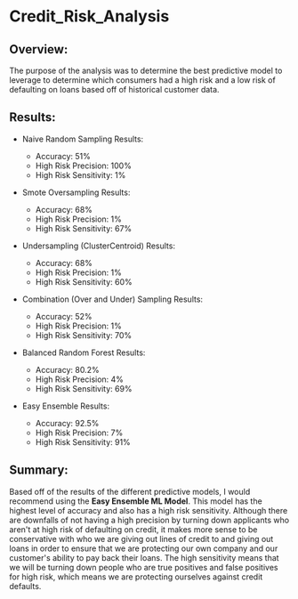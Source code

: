 # Credit_Risk_Analysis

## Overview:
The purpose of the analysis was to determine the best predictive model to leverage to determine which consumers had a high risk and a low risk of defaulting on loans based off of historical customer data. 
## Results:
* Naive Random Sampling Results:
    * Accuracy: 51%
    * High Risk Precision: 100%
    * High Risk Sensitivity: 1%

* Smote Oversampling Results:
    * Accuracy: 68%
    * High Risk Precision: 1%
    * High Risk Sensitivity: 67%

* Undersampling (ClusterCentroid) Results:
    * Accuracy: 68%
    * High Risk Precision: 1%
    * High Risk Sensitivity: 60%
 
* Combination (Over and Under) Sampling Results:
    * Accuracy: 52%
    * High Risk Precision: 1%
    * High Risk Sensitivity: 70%

* Balanced Random Forest Results:
    * Accuracy: 80.2%
    * High Risk Precision: 4%
    * High Risk Sensitivity: 69%
 
* Easy Ensemble Results:
    * Accuracy: 92.5%
    * High Risk Precision: 7% 
    * High Risk Sensitivity: 91%
 
## Summary:
Based off of the results of the different predictive models, I would recommend using the <b>Easy Ensemble ML Model</b>. This model has the highest level of accuracy and also has a high risk sensitivity. Although there are downfalls of not having a high precision by turning down applicants who aren't at high risk of defaulting on credit, it makes more sense to be conservative with who we are giving out lines of credit to and giving out loans in order to ensure that we are protecting our own company and our customer's ability to pay back their loans. The high sensitivity means that we will be turning down people who are true positives and false positives for high risk, which means we are protecting ourselves against credit defaults.  
